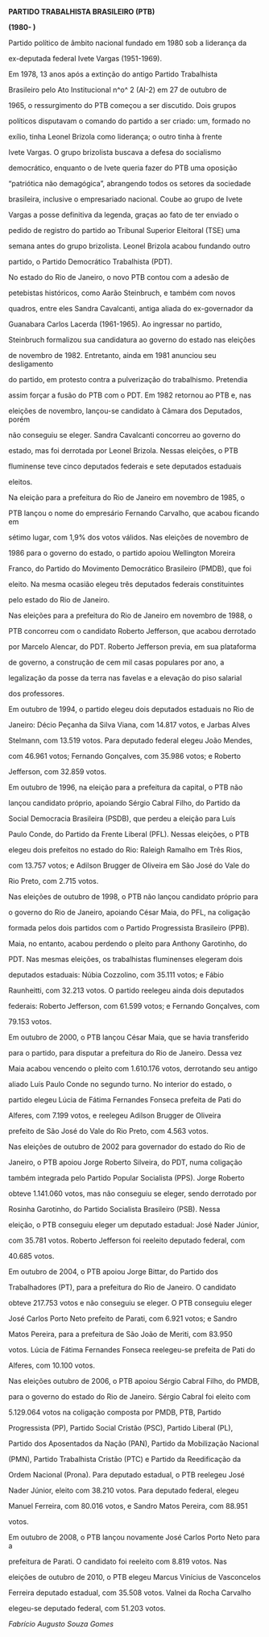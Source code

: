 **PARTIDO TRABALHISTA BRASILEIRO (PTB)**



**(1980- )**



Partido político de âmbito nacional fundado em 1980 sob a liderança da

ex-deputada federal Ivete Vargas (1951-1969).



Em 1978, 13 anos após a extinção do antigo Partido Trabalhista

Brasileiro pelo Ato Institucional n^o^ 2 (AI-2) em 27 de outubro de

1965, o ressurgimento do PTB começou a ser discutido. Dois grupos

políticos disputavam o comando do partido a ser criado: um, formado no

exílio, tinha Leonel Brizola como liderança; o outro tinha à frente

Ivete Vargas. O grupo brizolista buscava a defesa do socialismo

democrático, enquanto o de Ivete queria fazer do PTB uma oposição

“patriótica não demagógica”, abrangendo todos os setores da sociedade

brasileira, inclusive o empresariado nacional. Coube ao grupo de Ivete

Vargas a posse definitiva da legenda, graças ao fato de ter enviado o

pedido de registro do partido ao Tribunal Superior Eleitoral (TSE) uma

semana antes do grupo brizolista. Leonel Brizola acabou fundando outro

partido, o Partido Democrático Trabalhista (PDT).



No estado do Rio de Janeiro, o novo PTB contou com a adesão de

petebistas históricos, como Aarão Steinbruch, e também com novos

quadros, entre eles Sandra Cavalcanti, antiga aliada do ex-governador da

Guanabara Carlos Lacerda (1961-1965). Ao ingressar no partido,

Steinbruch formalizou sua candidatura ao governo do estado nas eleições

de novembro de 1982. Entretanto, ainda em 1981 anunciou seu desligamento

do partido, em protesto contra a pulverização do trabalhismo. Pretendia

assim forçar a fusão do PTB com o PDT. Em 1982 retornou ao PTB e, nas

eleições de novembro, lançou-se candidato à Câmara dos Deputados, porém

não conseguiu se eleger. Sandra Cavalcanti concorreu ao governo do

estado, mas foi derrotada por Leonel Brizola. Nessas eleições, o PTB

fluminense teve cinco deputados federais e sete deputados estaduais

eleitos.



Na eleição para a prefeitura do Rio de Janeiro em novembro de 1985, o

PTB lançou o nome do empresário Fernando Carvalho, que acabou ficando em

sétimo lugar, com 1,9% dos votos válidos. Nas eleições de novembro de

1986 para o governo do estado, o partido apoiou Wellington Moreira

Franco, do Partido do Movimento Democrático Brasileiro (PMDB), que foi

eleito. Na mesma ocasião elegeu três deputados federais constituintes

pelo estado do Rio de Janeiro.



Nas eleições para a prefeitura do Rio de Janeiro em novembro de 1988, o

PTB concorreu com o candidato Roberto Jefferson, que acabou derrotado

por Marcelo Alencar, do PDT. Roberto Jefferson previa, em sua plataforma

de governo, a construção de cem mil casas populares por ano, a

legalização da posse da terra nas favelas e a elevação do piso salarial

dos professores.



Em outubro de 1994, o partido elegeu dois deputados estaduais no Rio de

Janeiro: Décio Peçanha da Silva Viana, com 14.817 votos, e Jarbas Alves

Stelmann, com 13.519 votos. Para deputado federal elegeu João Mendes,

com 46.961 votos; Fernando Gonçalves, com 35.986 votos; e Roberto

Jefferson, com 32.859 votos.



Em outubro de 1996, na eleição para a prefeitura da capital, o PTB não

lançou candidato próprio, apoiando Sérgio Cabral Filho, do Partido da

Social Democracia Brasileira (PSDB), que perdeu a eleição para Luís

Paulo Conde, do Partido da Frente Liberal (PFL). Nessas eleições, o PTB

elegeu dois prefeitos no estado do Rio: Raleigh Ramalho em Três Rios,

com 13.757 votos; e Adilson Brugger de Oliveira em São José do Vale do

Rio Preto, com 2.715 votos.



Nas eleições de outubro de 1998, o PTB não lançou candidato próprio para

o governo do Rio de Janeiro, apoiando César Maia, do PFL, na coligação

formada pelos dois partidos com o Partido Progressista Brasileiro (PPB).

Maia, no entanto, acabou perdendo o pleito para Anthony Garotinho, do

PDT. Nas mesmas eleições, os trabalhistas fluminenses elegeram dois

deputados estaduais: Núbia Cozzolino, com 35.111 votos; e Fábio

Raunheitti, com 32.213 votos. O partido reelegeu ainda dois deputados

federais: Roberto Jefferson, com 61.599 votos; e Fernando Gonçalves, com

79.153 votos.



Em outubro de 2000, o PTB lançou César Maia, que se havia transferido

para o partido, para disputar a prefeitura do Rio de Janeiro. Dessa vez

Maia acabou vencendo o pleito com 1.610.176 votos, derrotando seu antigo

aliado Luís Paulo Conde no segundo turno. No interior do estado, o

partido elegeu Lúcia de Fátima Fernandes Fonseca prefeita de Pati do

Alferes, com 7.199 votos, e reelegeu Adilson Brugger de Oliveira

prefeito de São José do Vale do Rio Preto, com 4.563 votos.



Nas eleições de outubro de 2002 para governador do estado do Rio de

Janeiro, o PTB apoiou Jorge Roberto Silveira, do PDT, numa coligação

também integrada pelo Partido Popular Socialista (PPS). Jorge Roberto

obteve 1.141.060 votos, mas não conseguiu se eleger, sendo derrotado por

Rosinha Garotinho, do Partido Socialista Brasileiro (PSB). Nessa

eleição, o PTB conseguiu eleger um deputado estadual: José Nader Júnior,

com 35.781 votos. Roberto Jefferson foi reeleito deputado federal, com

40.685 votos.



Em outubro de 2004, o PTB apoiou Jorge Bittar, do Partido dos

Trabalhadores (PT), para a prefeitura do Rio de Janeiro. O candidato

obteve 217.753 votos e não conseguiu se eleger. O PTB conseguiu eleger

José Carlos Porto Neto prefeito de Parati, com 6.921 votos; e Sandro

Matos Pereira, para a prefeitura de São João de Meriti, com 83.950

votos. Lúcia de Fátima Fernandes Fonseca reelegeu-se prefeita de Pati do

Alferes, com 10.100 votos.



Nas eleições outubro de 2006, o PTB apoiou Sérgio Cabral Filho, do PMDB,

para o governo do estado do Rio de Janeiro. Sérgio Cabral foi eleito com

5.129.064 votos na coligação composta por PMDB, PTB, Partido

Progressista (PP), Partido Social Cristão (PSC), Partido Liberal (PL),

Partido dos Aposentados da Nação (PAN), Partido da Mobilização Nacional

(PMN), Partido Trabalhista Cristão (PTC) e Partido da Reedificação da

Ordem Nacional (Prona). Para deputado estadual, o PTB reelegeu José

Nader Júnior, eleito com 38.210 votos. Para deputado federal, elegeu

Manuel Ferreira, com 80.016 votos, e Sandro Matos Pereira, com 88.951

votos.



Em outubro de 2008, o PTB lançou novamente José Carlos Porto Neto para a

prefeitura de Parati. O candidato foi reeleito com 8.819 votos. Nas

eleições de outubro de 2010, o PTB elegeu Marcus Vinícius de Vasconcelos

Ferreira deputado estadual, com 35.508 votos. Valnei da Rocha Carvalho

elegeu-se deputado federal, com 51.203 votos.



*Fabrício Augusto Souza Gomes*



